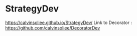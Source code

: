 # StrategyDev
https://calvinsoliee.github.io/StrategyDev/
Link to Decorator : https://github.com/calvinsoliee/DecoratorDev
